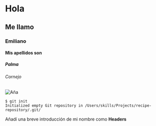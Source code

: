 # Hola 
## Me llamo 
### Emiliano 
#### Mis apellidos son 
##### Palma 
###### Cornejo

![Aña](https://camo.githubusercontent.com/d8f7abcee9fdb2cded758cbff3b0b3036d4a4641bf58f0cb221aa3d4c1b17d93/68747470733a2f2f6f63746f6465782e6769746875622e636f6d2f696d616765732f79616b746f6361742e706e67)

```
$ git init
Initialized empty Git repository in /Users/skills/Projects/recipe-repository/.git/
```

Añadí una breve introducción de mi nombre como **Headers**
